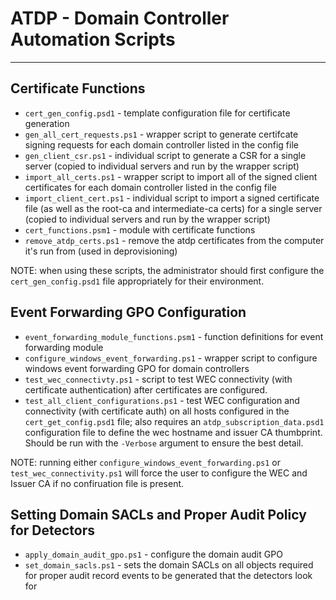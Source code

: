 # ATDP - Domain Controller Automation Scripts
----


## Certificate Functions

* `cert_gen_config.psd1` - template configuration file for certificate generation
* `gen_all_cert_requests.ps1` - wrapper script to generate certifcate signing requests for each domain controller listed in the config file
* `gen_client_csr.ps1` - individual script to generate a CSR for a single server (copied to individual servers and run by the wrapper script)
* `import_all_certs.ps1` - wrapper script to import all of the signed client certificates for each domain controller listed in the config file
* `import_client_cert.ps1` - individual script to import a signed certificate file (as well as the root-ca and intermediate-ca certs) for a single server (copied to individual servers and run by the wrapper script)
* `cert_functions.psm1` - module with certificate functions
* `remove_atdp_certs.ps1` - remove the atdp certificates from the computer it's run from (used in deprovisioning)

NOTE: when using these scripts, the administrator should first configure the `cert_gen_config.psd1` file appropriately for their environment.
## Event Forwarding GPO Configuration

* `event_forwarding_module_functions.psm1` - function definitions for event forwarding module
* `configure_windows_event_forwarding.ps1` - wrapper script to configure windows event forwarding GPO for domain controllers
* `test_wec_connectivty.ps1` - script to test WEC connectivity (with certificate authentication) after certificates are configured.
* `test_all_client_configurations.ps1` - test WEC configuration and connectivity (with certificate auth) on all hosts configured in the `cert_get_config.psd1` file; also requires an `atdp_subscription_data.psd1` configuration file to define the wec hostname and issuer CA thumbprint. Should be run with the `-Verbose` argument to ensure the best detail.

NOTE: running either `configure_windows_event_forwarding.ps1` or `test_wec_connectivity.ps1` will force the user to configure the WEC and Issuer CA if no confiruation file is present.

## Setting Domain SACLs and Proper Audit Policy for Detectors

* `apply_domain_audit_gpo.ps1` - configure the domain audit GPO
* `set_domain_sacls.ps1` - sets the domain SACLs on all objects required for proper audit record events to be generated that the detectors look for
